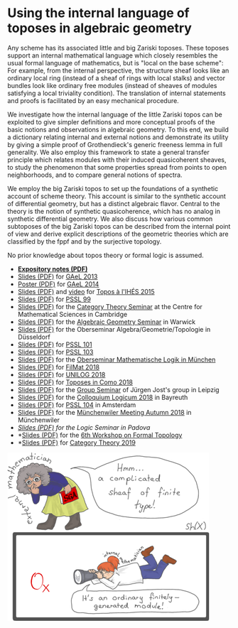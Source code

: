 # Using the internal language of toposes in algebraic geometry

Any scheme has its associated little and big Zariski toposes. These toposes
support an internal mathematical language which closely resembles the usual
formal language of mathematics, but is "local on the base scheme": For
example, from the internal perspective, the structure sheaf looks like an
ordinary local ring (instead of a sheaf of rings with local stalks) and vector
bundles look like ordinary free modules (instead of sheaves of modules
satisfying a local triviality condition). The translation of internal statements and
proofs is facilitated by an easy mechanical procedure.

We investigate how the internal language of the little Zariski topos
can be exploited to give simpler definitions and more conceptual
proofs of the basic notions and observations in algebraic geometry.
To this end, we build a dictionary relating internal and external notions and
demonstrate its utility by giving a simple proof of Grothendieck's generic
freeness lemma in full generality. We also employ this framework to state a
general transfer principle which relates modules with their induced quasicoherent
sheaves, to study the phenomenon that some
properties spread from points to open neighborhoods, and to compare general
notions of spectra.

We employ the big Zariski topos to set up the foundations of a synthetic account
of scheme theory. This account is similar to the synthetic account of
differential geometry, but has a distinct algebraic flavor. Central to the
theory is the notion of synthetic quasicoherence, which has no analog in
synthetic differential geometry. We also discuss how various common subtoposes
of the big Zariski topos can be described from the internal point of view and
derive explicit descriptions of the geometric theories which are
classified by the fppf and by the surjective topology.

No prior knowledge about topos theory or formal logic is assumed.

* **[Expository notes (PDF)](https://rawgit.com/iblech/internal-methods/master/notes.pdf)**
* [Slides (PDF)](https://www.speicherleck.de/iblech/stuff/gael2013-topos.pdf)
  for [GAeL 2013](https://www.mimuw.edu.pl/~gael/xxi/)
* [Poster (PDF)](https://rawgit.com/iblech/internal-methods/master/poster.pdf)
  for [GAeL 2014](https://www.mimuw.edu.pl/~gael/)
* [Slides (PDF)](https://rawgit.com/iblech/internal-methods/master/slides-ihes2015.pdf)
  and [video](https://www.youtube.com/watch?v=7S8--bIKaWQ)
  for [Topos à l'IHÉS 2015](https://indico.math.cnrs.fr/event/747/)
* [Slides (PDF)](https://rawgit.com/iblech/internal-methods/master/slides-pssl99.pdf)
  for [PSSL 99](https://www.iti.cs.tu-bs.de/~koslowj/PSSL99)
* [Slides (PDF)](https://rawgit.com/iblech/internal-methods/master/slides-cambridge2016.pdf)
  for the [Category Theory Seminar](https://talks.cam.ac.uk/talk/index/66318) at
  the Centre for Mathematical Sciences in Cambridge
* [Slides (PDF)](https://rawgit.com/iblech/internal-methods/master/slides-warwick2017.pdf)
  for the [Algebraic Geometry Seminar](https://homepages.warwick.ac.uk/staff/A.Thompson.8/seminar.html#Blechschmidt)
  in Warwick
* [Slides (PDF)](https://rawgit.com/iblech/internal-methods/master/slides-duesseldorf2017.pdf)
  for the Oberseminar Algebra/Geometrie/Topologie in Düsseldorf
* [Slides (PDF)](https://rawgit.com/iblech/internal-methods/master/slides-pssl101.pdf)
  for [PSSL 101](https://www1.maths.leeds.ac.uk/~pmtng/pssl101.html)
* [Slides (PDF)](https://rawgit.com/iblech/internal-methods/master/slides-pssl103.pdf)
  for [PSSL 103](https://www.math.muni.cz/~loregianf/PSSL103/PSSL103.php)
* [Slides (PDF)](https://rawgit.com/iblech/internal-methods/master/slides-munich2018.pdf)
  for the [Oberseminar Mathematische Logik in München](https://www.mathematik.uni-muenchen.de/~schwicht/seminars/osem/indexosem.php)
* [Slides (PDF)](https://rawgit.com/iblech/internal-methods/master/slides-filmat2018.pdf)
  for [FilMat 2018](https://filmatnetwork.com/filmat-2018-program/)
* [Slides (PDF)](https://rawgit.com/iblech/internal-methods/master/slides-unilog2018.pdf)
  for [UNILOG 2018](https://www.uni-log.org/wk6-CAT.html)
* [Slides (PDF)](https://rawgit.com/iblech/internal-methods/master/slides-como2018.pdf)
  for [Toposes in Como 2018](http://tcsc.lakecomoschool.org/)
* [Slides (PDF)](https://rawgit.com/iblech/internal-methods/master/slides-leipzig2018.pdf)
  for the [Group Seminar](https://www.mis.mpg.de/calendar/lectures/2018/abstract-26140.html)
  of Jürgen Jost's group in Leipzig
* [Slides (PDF)](https://rawgit.com/iblech/internal-methods/master/slides-bayreuth2018.pdf)
  for the [Colloquium Logicum 2018](https://www.cl2018.uni-bayreuth.de/en/index.html) in Bayreuth
* [Slides (PDF)](https://rawgit.com/iblech/internal-methods/master/slides-pssl104.pdf)
  for [PSSL 104](https://mysite.science.uottawa.ca/phofstra/PSSL18.html) in Amsterdam
* [Slides (PDF)](https://rawgit.com/iblech/internal-methods/master/slides-muenchenwiler2018.pdf)
  for the [Münchenwiler Meeting Autumn 2018](http://mw.inf.unibe.ch/) in Münchenwiler
* *[Slides (PDF)](https://rawgit.com/iblech/internal-methods/master/slides-padova2018.pdf)
  for the Logic Seminar in Padova*
* *[Slides (PDF)](https://rawgit.com/iblech/internal-methods/master/slides-birmingham2019.pdf)
  for the [6th Workshop on Formal Topology](https://www.cs.bham.ac.uk/~sjv/6WFTop/)
* *[Slides (PDF)](https://rawgit.com/iblech/internal-methods/master/slides-edinburgh2019.pdf)
  for [Category Theory 2019](http://conferences.inf.ed.ac.uk/ct2019/)

![Sheaves of rings look like ordinary rings from the internal point of view.](images/external-internal-small.png)
